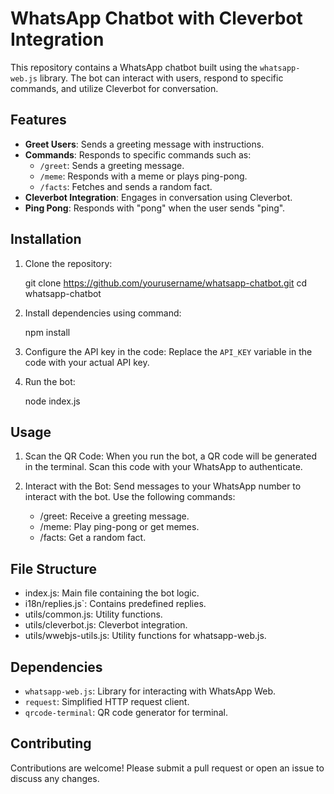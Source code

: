 # WhatsApp Chatbot with Cleverbot Integration

This repository contains a WhatsApp chatbot built using the `whatsapp-web.js` library. The bot can interact with users, respond to specific commands, and utilize Cleverbot for conversation.

## Features

- **Greet Users**: Sends a greeting message with instructions.
- **Commands**: Responds to specific commands such as:
  - `/greet`: Sends a greeting message.
  - `/meme`: Responds with a meme or plays ping-pong.
  - `/facts`: Fetches and sends a random fact.
- **Cleverbot Integration**: Engages in conversation using Cleverbot.
- **Ping Pong**: Responds with "pong" when the user sends "ping".

## Installation

1. Clone the repository:
    
    git clone https://github.com/yourusername/whatsapp-chatbot.git
    cd whatsapp-chatbot
    

2. Install dependencies using command:
    
    npm install
    

3. Configure the API key in the code:
    Replace the `API_KEY` variable in the code with your actual API key.

4. Run the bot:
 
    node index.js
    

## Usage

1. Scan the QR Code: When you run the bot, a QR code will be generated in the terminal. Scan this code with your WhatsApp to authenticate.

2. Interact with the Bot: Send messages to your WhatsApp number to interact with the bot. Use the following commands:
   - /greet: Receive a greeting message.
   - /meme: Play ping-pong or get memes.
   - /facts: Get a random fact.

## File Structure

- index.js: Main file containing the bot logic.
- i18n/replies.js`: Contains predefined replies.
- utils/common.js: Utility functions.
- utils/cleverbot.js: Cleverbot integration.
- utils/wwebjs-utils.js: Utility functions for whatsapp-web.js.

## Dependencies

- `whatsapp-web.js`: Library for interacting with WhatsApp Web.
- `request`: Simplified HTTP request client.
- `qrcode-terminal`: QR code generator for terminal.

## Contributing

Contributions are welcome! Please submit a pull request or open an issue to discuss any changes.
